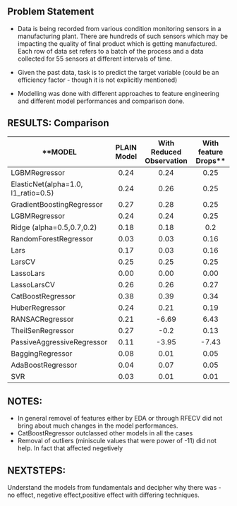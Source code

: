 ## Problem Statement
* Data is being recorded from various condition monitoring sensors in a manufacturing plant. 
There are hundreds of such sensors which may be impacting the quality of final product which is getting manufactured.
Each row of data set refers to a batch of the process and a data collected for 55 sensors at different intervals of time.

* Given the past data, task is to predict the target variable (could be an efficiency factor - though it is not explicitly mentioned)

* Modelling was done with different approaches to feature engineering and different model performances and comparison done.

## RESULTS: Comparison

|**MODEL                        |          PLAIN Model   |   With Reduced Observation  |  With feature Drops** |
|-----------------------------|:------------------------:|:-----------------------------:|:---------------------:|
|LGBMRegressor                |         0.24           |  0.24                        |     0.25           |
|ElasticNet(alpha=1.0, l1_ratio=0.5) |0.24              |     0.26                     |     0.25           |
|GradientBoostingRegressor           |   0.27           |        0.28                  |      0.25          |
|LGBMRegressor                       |   0.24           |  0.24                        |      0.25          |    
|Ridge      (alpha=0.5,0.7,0.2)      |   0.18           |  0.18                        |      0.2           |
|RandomForestRegressor               |   0.03           |  0.03                        |      0.16          |
|Lars                                |   0.17           |  0.03                        |      0.16          |
|LarsCV                              |   0.25           |  0.25                        |      0.25          |
|LassoLars                           |   0.00           |  0.00                        |      0.00          |  
|LassoLarsCV                         |   0.26           |  0.26                        |       0.27         |
|CatBoostRegressor                   |   0.38           |  0.39                        |      0.34          |
|HuberRegressor                      |   0.24           |  0.21                        |      0.19          | 
|RANSACRegressor                     |   0.21           |  -6.69                       |      6.43          |
| TheilSenRegressor                  |    0.27          |   -0.2                       |      0.13          |
| PassiveAggressiveRegressor         |    0.11          |   -3.95                      |     -7.43          |
| BaggingRegressor                   |    0.08          |   0.01                       |     0.05           |
| AdaBoostRegressor                  |     0.04          |   0.07                       |     0.05           |
| SVR                                |    0.03          |   0.01                       |     0.01           |

## NOTES: 
* In general removel of features either by EDA or through RFECV did not bring about much changes in the model performances.
* CatBoostRegressor outclassed other models in all the cases
* Removal of outliers (miniscule values that were power of -11) did not help. In fact that affected negetively

## NEXTSTEPS: 
Understand the models from fundamentals and decipher why there was - no effect, negetive effect,positive effect with differing techniques.
    
